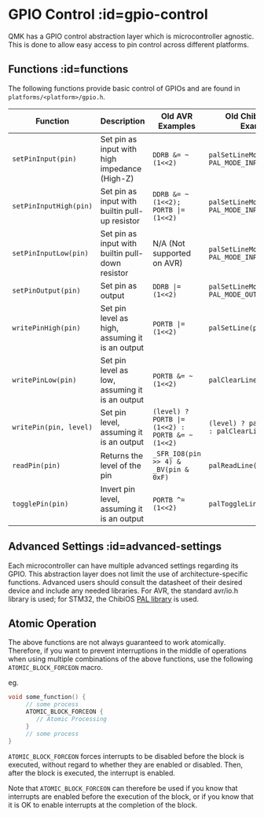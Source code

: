 # GPIO Control :id=gpio-control

QMK has a GPIO control abstraction layer which is microcontroller agnostic. This is done to allow easy access to pin control across different platforms.

## Functions :id=functions

The following functions provide basic control of GPIOs and are found in `platforms/<platform>/gpio.h`.

|Function                |Description                                       | Old AVR Examples                                | Old ChibiOS/ARM Examples                        |
|------------------------|--------------------------------------------------|-------------------------------------------------|-------------------------------------------------|
| `setPinInput(pin)`     | Set pin as input with high impedance (High-Z)    | `DDRB &= ~(1<<2)`                               | `palSetLineMode(pin, PAL_MODE_INPUT)`           |
| `setPinInputHigh(pin)` | Set pin as input with builtin pull-up resistor   | `DDRB &= ~(1<<2); PORTB \|= (1<<2)`             | `palSetLineMode(pin, PAL_MODE_INPUT_PULLUP)`    |
| `setPinInputLow(pin)`  | Set pin as input with builtin pull-down resistor | N/A (Not supported on AVR)                      | `palSetLineMode(pin, PAL_MODE_INPUT_PULLDOWN)`  |
| `setPinOutput(pin)`    | Set pin as output                                | `DDRB \|= (1<<2)`                               | `palSetLineMode(pin, PAL_MODE_OUTPUT_PUSHPULL)` |
| `writePinHigh(pin)`    | Set pin level as high, assuming it is an output  | `PORTB \|= (1<<2)`                              | `palSetLine(pin)`                               |
| `writePinLow(pin)`     | Set pin level as low, assuming it is an output   | `PORTB &= ~(1<<2)`                              | `palClearLine(pin)`                             |
| `writePin(pin, level)` | Set pin level, assuming it is an output          | `(level) ? PORTB \|= (1<<2) : PORTB &= ~(1<<2)` | `(level) ? palSetLine(pin) : palClearLine(pin)` |
| `readPin(pin)`         | Returns the level of the pin                     | `_SFR_IO8(pin >> 4) & _BV(pin & 0xF)`           | `palReadLine(pin)`                              |
| `togglePin(pin)`       | Invert pin level, assuming it is an output       | `PORTB ^= (1<<2)`                               | `palToggleLine(pin)`                            |

## Advanced Settings :id=advanced-settings

Each microcontroller can have multiple advanced settings regarding its GPIO. This abstraction layer does not limit the use of architecture-specific functions. Advanced users should consult the datasheet of their desired device and include any needed libraries. For AVR, the standard avr/io.h library is used; for STM32, the ChibiOS [PAL library](https://chibios.sourceforge.net/docs3/hal/group___p_a_l.html) is used.

## Atomic Operation

The above functions are not always guaranteed to work atomically. Therefore, if you want to prevent interruptions in the middle of operations when using multiple combinations of the above functions, use the following `ATOMIC_BLOCK_FORCEON` macro.

eg.
```c
void some_function() {
     // some process
     ATOMIC_BLOCK_FORCEON {
        // Atomic Processing
     }
     // some process
}
```

`ATOMIC_BLOCK_FORCEON` forces interrupts to be disabled before the block is executed, without regard to whether they are enabled or disabled. Then, after the block is executed, the interrupt is enabled.

Note that `ATOMIC_BLOCK_FORCEON` can therefore be used if you know that interrupts are enabled before the execution of the block, or if you know that it is OK to enable interrupts at the completion of the block.
